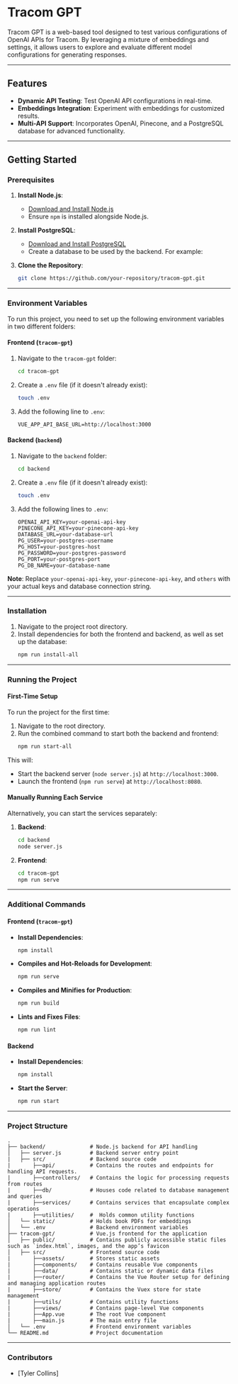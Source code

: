 # **Tracom GPT**

Tracom GPT is a web-based tool designed to test various configurations of OpenAI APIs for Tracom. By leveraging a mixture of embeddings and settings, it allows users to explore and evaluate different model configurations for generating responses.

---

## **Features**
- **Dynamic API Testing**: Test OpenAI API configurations in real-time.
- **Embeddings Integration**: Experiment with embeddings for customized results.
- **Multi-API Support**: Incorporates OpenAI, Pinecone, and a PostgreSQL database for advanced functionality.

---

## **Getting Started**

### **Prerequisites**
1. **Install Node.js**:
   - [Download and Install Node.js](https://nodejs.org/)
   - Ensure `npm` is installed alongside Node.js.
2. **Install PostgreSQL**:
   - [Download and Install PostgreSQL](https://www.postgresql.org/download/)
   - Create a database to be used by the backend. For example:

2. **Clone the Repository**:
   ```bash
   git clone https://github.com/your-repository/tracom-gpt.git
   ```
---

### **Environment Variables**
To run this project, you need to set up the following environment variables in two different folders:

#### **Frontend (`tracom-gpt`)**
1. Navigate to the `tracom-gpt` folder:
   ```bash
   cd tracom-gpt
   ```
2. Create a `.env` file (if it doesn't already exist):
   ```bash
   touch .env
   ```
3. Add the following line to `.env`:
   ```
   VUE_APP_API_BASE_URL=http://localhost:3000
   ```

#### **Backend (`backend`)**
1. Navigate to the `backend` folder:
   ```bash
   cd backend
   ```
2. Create a `.env` file (if it doesn't already exist):
   ```bash
   touch .env
   ```
3. Add the following lines to `.env`:
   ```
   OPENAI_API_KEY=your-openai-api-key
   PINECONE_API_KEY=your-pinecone-api-key
   DATABASE_URL=your-database-url
   PG_USER=your-postgres-username
   PG_HOST=your-postgres-host
   PG_PASSWORD=your-postgres-password
   PG_PORT=your-postgres-port
   PG_DB_NAME=your-database-name
   ```

**Note**: Replace `your-openai-api-key`, `your-pinecone-api-key`, and `others` with your actual keys and database connection string.

---

### **Installation**
1. Navigate to the project root directory.
2. Install dependencies for both the frontend and backend, as well as set up the database:
   ```bash
   npm run install-all

---

### **Running the Project**

#### **First-Time Setup**
To run the project for the first time:
1. Navigate to the root directory.
2. Run the combined command to start both the backend and frontend:
   ```bash
   npm run start-all
   ```

This will:
- Start the backend server (`node server.js`) at `http://localhost:3000`.
- Launch the frontend (`npm run serve`) at `http://localhost:8080`.

#### **Manually Running Each Service**
Alternatively, you can start the services separately:
1. **Backend**:
   ```bash
   cd backend
   node server.js
   ```
2. **Frontend**:
   ```bash
   cd tracom-gpt
   npm run serve
   ```

---

### **Additional Commands**

#### **Frontend (`tracom-gpt`)**
- **Install Dependencies**:
  ```bash
  npm install
  ```
- **Compiles and Hot-Reloads for Development**:
  ```bash
  npm run serve
  ```
- **Compiles and Minifies for Production**:
  ```bash
  npm run build
  ```
- **Lints and Fixes Files**:
  ```bash
  npm run lint
  ```

#### **Backend**
- **Install Dependencies**:
  ```bash
  npm install
  ```
- **Start the Server**:
  ```bash
  npm run start
  ```

---

### **Project Structure**
```
.
├── backend/              # Node.js backend for API handling
│   ├── server.js         # Backend server entry point
|   ├── src/              # Backend source code
|       ├──api/           # Contains the routes and endpoints for handling API requests.
|       ├──controllers/   # Contains the logic for processing requests from routes 
|       ├──db/            # Houses code related to database management and queries
|       ├──services/      # Contains services that encapsulate complex operations
|       ├──utilities/     #  Holds common utility functions
│   └── static/           # Holds book PDFs for embeddings
│   └── .env              # Backend environment variables
├── tracom-gpt/           # Vue.js frontend for the application
│   ├── public/           # Contains publicly accessible static files such as `index.html`, images, and the app’s favicon
│   ├── src/              # Frontend source code
|       ├──assets/        # Stores static assets
|       ├──components/    # Contains reusable Vue components
|       ├──data/          # Contains static or dynamic data files
|       ├──router/        # Contains the Vue Router setup for defining and managing application routes
|       ├──store/         # Contains the Vuex store for state management
|       ├──utils/         # Contains utility functions
|       ├──views/         # Contains page-level Vue components
|       ├──App.vue        # The root Vue component
|       ├──main.js        # The main entry file
│   └── .env              # Frontend environment variables
└── README.md             # Project documentation
```

---

### **Contributors**
- [Tyler Collins]
